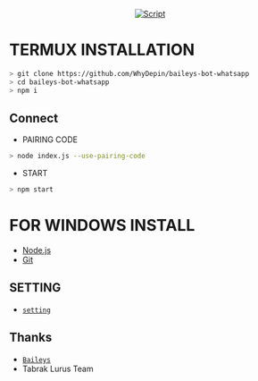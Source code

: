 </div>
<p align="center">
  <a href="https://github.com/WhyDepin/baileys-bot-whatsapp"><img title="Script" src="https://img.shields.io/badge/Author-TabrakLurus-red.svg?style=for-the-badge&logo=github" /></a>
  <h4 align="center">
</h4>
</p>

# TERMUX INSTALLATION
```bash
> git clone https://github.com/WhyDepin/baileys-bot-whatsapp 
> cd baileys-bot-whatsapp 
> npm i
```
## Connect
* PAIRING CODE
```bash
> node index.js --use-pairing-code
```
* START
```bash
> npm start
```

# FOR WINDOWS INSTALL
* [Node.js](https://nodejs.org/en/)
* [Git](https://git-scm.com/downloads)

## SETTING
* [`setting`](https://github.com/WhyDepin/baileys-bot-whatsapp/edit/main/config.json)

  
## Thanks
* [`Baileys`](https://github.com/adiwajshing/Baileys)
* Tabrak Lurus Team
  
  
